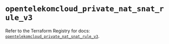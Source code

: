# `opentelekomcloud_private_nat_snat_rule_v3`

Refer to the Terraform Registry for docs: [`opentelekomcloud_private_nat_snat_rule_v3`](https://registry.terraform.io/providers/opentelekomcloud/opentelekomcloud/1.36.48/docs/resources/private_nat_snat_rule_v3).
